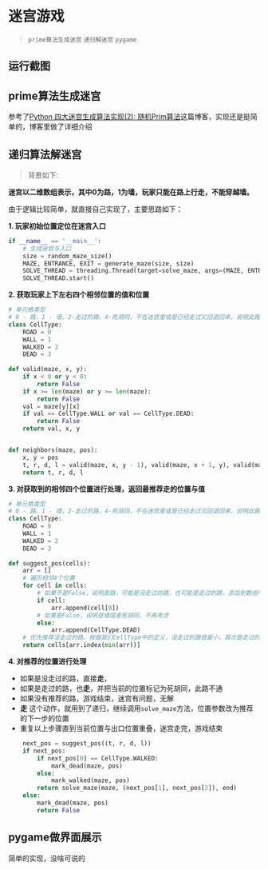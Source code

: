 # 迷宫游戏

> `prime算法生成迷宫` `递归解迷宫` `pygame`

## 运行截图
## prime算法生成迷宫

参考了[Python 四大迷宫生成算法实现(2): 随机Prim算法](https://blog.csdn.net/marble_xu/article/details/88285926)这篇博客，实现还是挺简单的，博客里做了详细介绍

## 递归算法解迷宫

> 背景如下:

**迷宫以二维数组表示，其中0为路，1为墙，玩家只能在路上行走，不能穿越墙。**

由于逻辑比较简单，就直接自己实现了，主要思路如下：

**1. 玩家初始位置定位在迷宫入口**
```python
if __name__ == '__main__':
    # 生成迷宫与入口
    size = random_maze_size()
    MAZE, ENTRANCE, EXIT = generate_maze(size, size)
    SOLVE_THREAD = threading.Thread(target=solve_maze, args=(MAZE, ENTRANCE, EXIT, draw_maze))
    SOLVE_THREAD.start()
```
**2. 获取玩家上下左右四个相邻位置的值和位置**
```python
# 单元格类型
# 0 - 路，1 - 墙，2-走过的路，4-死胡同，不在迷宫里或是已经走过又回退回来，说明此路不通
class CellType:
    ROAD = 0
    WALL = 1
    WALKED = 2
    DEAD = 3
    
def valid(maze, x, y):
    if x < 0 or y < 0:
        return False
    if x >= len(maze) or y >= len(maze):
        return False
    val = maze[y][x]
    if val == CellType.WALL or val == CellType.DEAD:
        return False
    return val, x, y


def neighbors(maze, pos):
    x, y = pos
    t, r, d, l = valid(maze, x, y - 1), valid(maze, x + 1, y), valid(maze, x, y + 1)
    return t, r, d, l
```
**3. 对获取到的相邻四个位置进行处理，返回最推荐走的位置与值**
```python
# 单元格类型
# 0 - 路，1 - 墙，2-走过的路，4-死胡同，不在迷宫里或是已经走过又回退回来，说明此路不通
class CellType:
    ROAD = 0
    WALL = 1
    WALKED = 2
    DEAD = 3
    
def suggest_pos(cells):
    arr = []
    # 遍历相邻4个位置
    for cell in cells:
        # 如果不是False，说明是路，可能是没走过的路，也可能是走过的路，添加到数组中
        if cell:
            arr.append(cell[0])
        # 如果是False，说明是墙或者死胡同，不再考虑
        else:
            arr.append(CellType.DEAD)
    # 优先推荐没走过的路，根据我们CellType中的定义，没走过的路值最小，其次是走过的路
    return cells[arr.index(min(arr))]
```
**4. 对推荐的位置进行处理**
- 如果是没走过的路，直接**走**，
- 如果是走过的路，也**走**，并把当前的位置标记为死胡同，此路不通
- 如果没有推荐的路，游戏结束，迷宫有问题，无解
- **走** 这个动作，就用到了递归，继续调用`solve_maze`方法，位置参数改为推荐的下一步的位置
- 重复以上步骤直到当前位置与出口位置重叠，迷宫走完，游戏结束
```python
    next_pos = suggest_pos((t, r, d, l))
    if next_pos:
        if next_pos[0] == CellType.WALKED:
            mark_dead(maze, pos)
        else:
            mark_walked(maze, pos)
        return solve_maze(maze, (next_pos[1], next_pos[2]), end)
    else:
        mark_dead(maze, pos)
        return False
```
## pygame做界面展示
简单的实现，没啥可说的